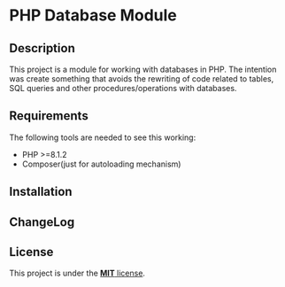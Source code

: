 # PHP Database Module

## Description

This project is a module for working with databases in PHP. The intention was create something that avoids the rewriting of code related to tables, SQL queries and other procedures/operations with databases.

## Requirements

The following tools are needed to see this working:

- PHP >=8.1.2
- Composer(just for autoloading mechanism)

## Installation

## ChangeLog

## License

This project is under the [**MIT** license](./LICENSE).